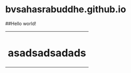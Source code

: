 # bvsahasrabuddhe.github.io


##Hello world!


<Table><tr><td><h1>asadsadsadads</h1></td> </tr></table>
